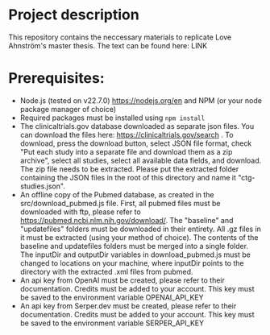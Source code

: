 # Project description

This repository contains the neccessary materials to replicate Love Ahnström's master thesis. The text can be found here: LINK

# Prerequisites:

- Node.js (tested on v22.7.0) https://nodejs.org/en and NPM (or your node package manager of choice)
- Required packages must be installed using `npm install`
- The clinicaltrials.gov database downloaded as separate json files. You can download the files here: https://clinicaltrials.gov/search . To download, press the download button, select JSON file format, check "Put each study into a separate file and download them as a zip archive", select all studies, select all available data fields, and download. The zip file needs to be extracted. Please put the extracted folder containing the JSON files in the root of this directory and name it "ctg-studies.json".
- An offline copy of the Pubmed database, as created in the src/download_pubmed.js file. First, all pubmed files must be downloaded with ftp, please refer to https://pubmed.ncbi.nlm.nih.gov/download/. The "baseline" and "updatefiles" folders must be downloaded in their entirety. All .gz files in it must be extracted (using your method of choice). The contents of the baseline and updatefiles folders must be merged into a single folder. The inputDir and outputDir variables in download_pubmed.js must be changed to locations on your machine, where inputDir points to the directory with the extracted .xml files from pubmed.
- An api key from OpenAI must be created, please refer to their documentation. Credits must be added to your account. This key must be saved to the environment variable OPENAI_API_KEY
- An api key from Serper.dev must be created, please refer to their documentation. Credits must be added to your account. This key must be saved to the environment variable SERPER_API_KEY
